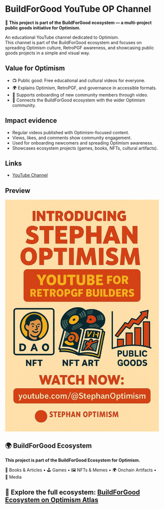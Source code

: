 # BuildForGood YouTube OP Channel
📌 **This project is part of the BuildForGood ecosystem — a multi-project public goods initiative for Optimism.**  

An educational YouTube channel dedicated to Optimism.  
This channel is part of the BuildForGood ecosystem and focuses on spreading Optimism culture, RetroPGF awareness, and showcasing public goods projects in a simple and visual way.

## Value for Optimism
- 📺 Public good: Free educational and cultural videos for everyone.  
- 🌍 Explains Optimism, RetroPGF, and governance in accessible formats.  
- 🧩 Supports onboarding of new community members through video.  
- 🔴 Connects the BuildForGood ecosystem with the wider Optimism community.  

## Impact evidence
- Regular videos published with Optimism-focused content.  
- Views, likes, and comments show community engagement.  
- Used for onboarding newcomers and spreading Optimism awareness.  
- Showcases ecosystem projects (games, books, NFTs, cultural artifacts).  

## Links
- [YouTube Channel](youtube.com/@StephanOptimism)

## Preview

![BuildForGood YouTube Channel](youtube-preview.jpg)

## 🌍 BuildForGood Ecosystem  
**This project is part of the BuildForGood Ecosystem for Optimism.**  

📖 Books & Articles • 🕹 Games • 🖼 NFTs & Memes • 🌍 Onchain Artifacts • 🎥 Media  

🔗 Explore the full ecosystem: [BuildForGood Ecosystem on Optimism Atlas](https://atlas.optimism.io/profile/organizations/BuildForGood%20Ecosystem)
---
